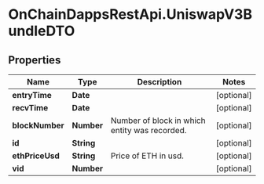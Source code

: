 # OnChainDappsRestApi.UniswapV3BundleDTO

## Properties

Name | Type | Description | Notes
------------ | ------------- | ------------- | -------------
**entryTime** | **Date** |  | [optional] 
**recvTime** | **Date** |  | [optional] 
**blockNumber** | **Number** | Number of block in which entity was recorded. | [optional] 
**id** | **String** |  | [optional] 
**ethPriceUsd** | **String** | Price of ETH in usd. | [optional] 
**vid** | **Number** |  | [optional] 


